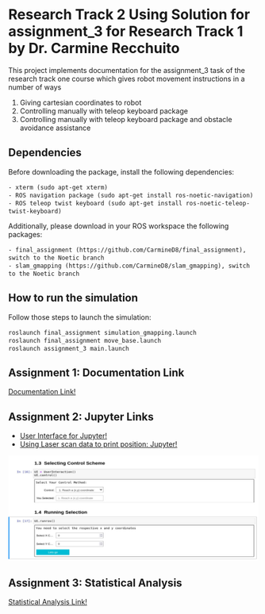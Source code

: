 # Research Track 2 Using Solution for assignment_3 for Research Track 1 by Dr. Carmine Recchuito
This project implements documentation for the assignment_3 task of the research track one course which gives robot movement instructions in a number of ways

1. Giving cartesian coordinates to robot
2. Controlling manually with teleop keyboard package
3. Controlling manually with teleop keyboard package and obstacle avoidance assistance 

## Dependencies

Before downloading the package, install the following dependencies:

```
- xterm (sudo apt-get xterm)
- ROS navigation package (sudo apt-get install ros-noetic-navigation)
- ROS teleop twist keyboard (sudo apt-get install ros-noetic-teleop-twist-keyboard)
```

Additionally, please download in your ROS workspace the following packages: 

```
- final_assignment (https://github.com/CarmineD8/final_assignment), switch to the Noetic branch
- slam_gmapping (https://github.com/CarmineD8/slam_gmapping), switch to the Noetic branch
```

## How to run the simulation

Follow those steps to launch the simulation:

```
roslaunch final_assignment simulation_gmapping.launch
roslaunch final_assignment move_base.launch
roslaunch assignment_3 main.launch
```

## Assignment 1: Documentation Link
<a href= "https://asimovno9.github.io/RT2_Assignment_1/">Documentation Link!</a>

## Assignment 2: Jupyter Links
- <a href= "https://github.com/AsimovNo9/RT2_Assignment_1/blob/main/scripts/UserInterfaceJupyter.ipynb">User Interface for Jupyter!</a>
- <a href= "https://github.com/AsimovNo9/RT2_Assignment_1/blob/main/scripts/showclosestobstacle.ipynb">Using Laser scan data to print position: Jupyter!</a>

<img src="/images/UI.png" alt="UI" width="" height="">

## Assignment 3: Statistical Analysis
<a href= "https://asimovno9.github.io/RT2_Assignment_1/tree/main/statistics/Statistical_analysis.pdf">Statistical Analysis Link!</a>


